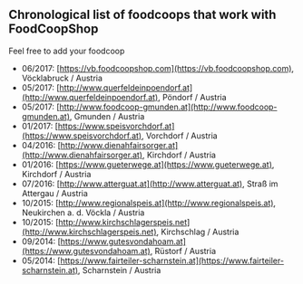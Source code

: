## Chronological list of foodcoops that work with FoodCoopShop

Feel free to add your foodcoop

* 06/2017: [https://vb.foodcoopshop.com](https://vb.foodcoopshop.com), Vöcklabruck / Austria
* 05/2017: [http://www.querfeldeinpoendorf.at](http://www.querfeldeinpoendorf.at), Pöndorf / Austria
* 05/2017: [http://www.foodcoop-gmunden.at](http://www.foodcoop-gmunden.at), Gmunden / Austria
* 01/2017: [https://www.speisvorchdorf.at](https://www.speisvorchdorf.at), Vorchdorf / Austria
* 04/2016: [http://www.dienahfairsorger.at](http://www.dienahfairsorger.at), Kirchdorf / Austria
* 01/2016: [https://www.gueterwege.at](https://www.gueterwege.at), Kirchdorf / Austria
* 07/2016: [http://www.atterguat.at](http://www.atterguat.at), Straß im Attergau / Austria
* 10/2015: [http://www.regionalspeis.at](http://www.regionalspeis.at), Neukirchen a. d. Vöckla / Austria
* 10/2015: [http://www.kirchschlagerspeis.net](http://www.kirchschlagerspeis.net), Kirchschlag / Austria
* 09/2014: [https://www.gutesvondahoam.at](https://www.gutesvondahoam.at), Rüstorf / Austria
* 05/2014: [https://www.fairteiler-scharnstein.at](https://www.fairteiler-scharnstein.at), Scharnstein / Austria
